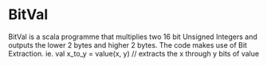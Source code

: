 # BitVal
BitVal is a scala programme that multiplies two 16 bit Unsigned Integers and outputs the lower 2 bytes and higher 2 bytes.
The code makes use of Bit Extraction.
ie. 
val x_to_y = value(x, y)    // extracts the x through y bits of value 
